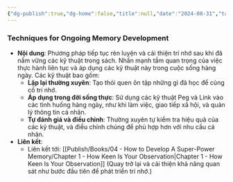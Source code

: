 ```yaml
---
{"dg-publish":true,"dg-home":false,"title":null,"date":"2024-08-31","tags":["#books","#memory","#How_to_Develop_A_Super_Power_Memory"],"Chương":"Chương26","dg-path":"Books/04 - How to Develop A Super-Power Memory/Chapter 27 - Continual Improvement.md","permalink":"/books/04-how-to-develop-a-super-power-memory/chapter-27-continual-improvement/","dgPassFrontmatter":true,"updated":"2025-01-30T14:26:24.609+07:00"}
---
```


### Techniques for Ongoing Memory Development

- **Nội dung**: Phương pháp tiếp tục rèn luyện và cải thiện trí nhớ sau khi đã nắm vững các kỹ thuật trong sách. Nhấn mạnh tầm quan trọng của việc thực hành liên tục và áp dụng các kỹ thuật này trong cuộc sống hàng ngày. Các kỹ thuật bao gồm:
    - **Lặp lại thường xuyên**: Tạo thói quen ôn tập những gì đã học để củng cố trí nhớ.
    - **Áp dụng trong đời sống thực**: Sử dụng các kỹ thuật Peg và Link vào các tình huống hàng ngày, như khi làm việc, giao tiếp xã hội, và quản lý thông tin cá nhân.
    - **Tự đánh giá và điều chỉnh**: Thường xuyên tự kiểm tra hiệu quả của các kỹ thuật, và điều chỉnh chúng để phù hợp hơn với nhu cầu cá nhân.
- **Liên kết**:
    - Liên kết tới: [[Publish/Books/04 - How to Develop A Super-Power Memory/Chapter 1 - How Keen Is Your Observation\|Chapter 1 - How Keen Is Your Observation]] (Quay trở lại và cải thiện khả năng quan sát như bước đầu tiên để phát triển trí nhớ.)